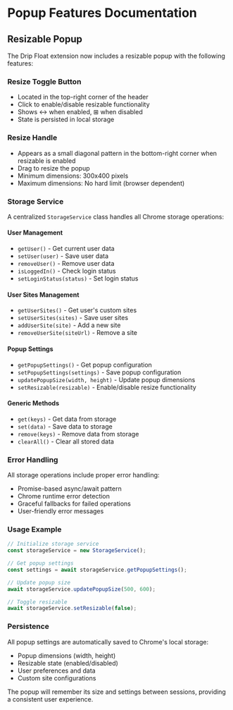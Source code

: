 # Popup Features Documentation

## Resizable Popup

The Drip Float extension now includes a resizable popup with the following features:

### Resize Toggle Button
- Located in the top-right corner of the header
- Click to enable/disable resizable functionality
- Shows ↔ when enabled, ⊞ when disabled
- State is persisted in local storage

### Resize Handle
- Appears as a small diagonal pattern in the bottom-right corner when resizable is enabled
- Drag to resize the popup
- Minimum dimensions: 300x400 pixels
- Maximum dimensions: No hard limit (browser dependent)

### Storage Service

A centralized `StorageService` class handles all Chrome storage operations:

#### User Management
- `getUser()` - Get current user data
- `setUser(user)` - Save user data
- `removeUser()` - Remove user data
- `isLoggedIn()` - Check login status
- `setLoginStatus(status)` - Set login status

#### User Sites Management
- `getUserSites()` - Get user's custom sites
- `setUserSites(sites)` - Save user sites
- `addUserSite(site)` - Add a new site
- `removeUserSite(siteUrl)` - Remove a site

#### Popup Settings
- `getPopupSettings()` - Get popup configuration
- `setPopupSettings(settings)` - Save popup configuration
- `updatePopupSize(width, height)` - Update popup dimensions
- `setResizable(resizable)` - Enable/disable resize functionality

#### Generic Methods
- `get(keys)` - Get data from storage
- `set(data)` - Save data to storage
- `remove(keys)` - Remove data from storage
- `clearAll()` - Clear all stored data

### Error Handling

All storage operations include proper error handling:
- Promise-based async/await pattern
- Chrome runtime error detection
- Graceful fallbacks for failed operations
- User-friendly error messages

### Usage Example

```javascript
// Initialize storage service
const storageService = new StorageService();

// Get popup settings
const settings = await storageService.getPopupSettings();

// Update popup size
await storageService.updatePopupSize(500, 600);

// Toggle resizable
await storageService.setResizable(false);
```

### Persistence

All popup settings are automatically saved to Chrome's local storage:
- Popup dimensions (width, height)
- Resizable state (enabled/disabled)
- User preferences and data
- Custom site configurations

The popup will remember its size and settings between sessions, providing a consistent user experience.
